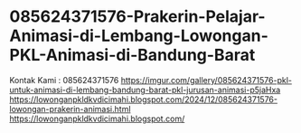 # 085624371576-Prakerin-Pelajar-Animasi-di-Lembang-Lowongan-PKL-Animasi-di-Bandung-Barat
Kontak Kami : 085624371576  https://imgur.com/gallery/085624371576-pkl-untuk-animasi-di-lembang-bandung-barat-pkl-jurusan-animasi-p5jaHxa  https://lowonganpkldkvdicimahi.blogspot.com/2024/12/085624371576-lowongan-prakerin-animasi.html  https://lowonganpkldkvdicimahi.blogspot.com/
